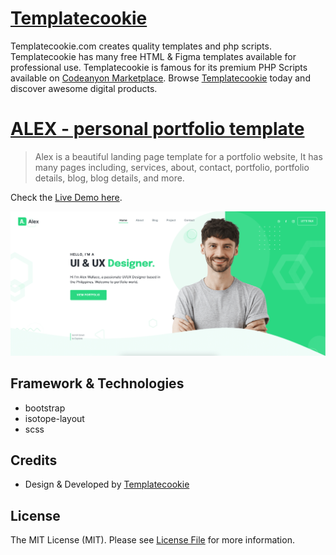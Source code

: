 # [Templatecookie](https://templatecookie.com)
Templatecookie.com creates quality templates and php scripts. Templatecookie has many free HTML & Figma templates available for professional use. Templatecookie is famous for its premium PHP Scripts available on [Codeanyon Marketplace](https://codecanyon.net/user/templatecookie). Browse [Templatecookie](https://templatecookie.com) today and discover awesome digital products.

# [ALEX - personal portfolio template](https://templatecookie.com/demo/alex-personal-portfolio-template)

> Alex is a beautiful landing page template for a portfolio website, It has many pages including, services, about, contact, portfolio, portfolio details, blog, blog details, and more.

Check the [Live Demo here](https://alex-portfolio-template.netlify.app/).

![](screenshot.png)

## Framework & Technologies
- bootstrap
- isotope-layout
- scss

## Credits
- Design & Developed by [Templatecookie](https://templatecookie.com)

## License
The MIT License (MIT). Please see [License File](LICENSE.md) for more information.
